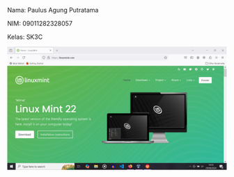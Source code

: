 Nama: Paulus Agung Putratama

NIM: 09011282328057

Kelas: SK3C

  <div>
  <img src="./Gambar Langkah-langkah install linux/1.png"/>
  </div>
